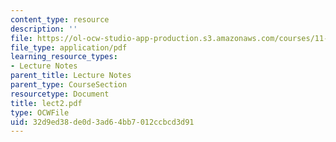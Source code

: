 ```yaml
---
content_type: resource
description: ''
file: https://ol-ocw-studio-app-production.s3.amazonaws.com/courses/11-204-planning-communications-and-digital-media-fall-2004/32d9ed38de0d3ad64bb7012ccbcd3d91_lect2.pdf
file_type: application/pdf
learning_resource_types:
- Lecture Notes
parent_title: Lecture Notes
parent_type: CourseSection
resourcetype: Document
title: lect2.pdf
type: OCWFile
uid: 32d9ed38-de0d-3ad6-4bb7-012ccbcd3d91
---
```

